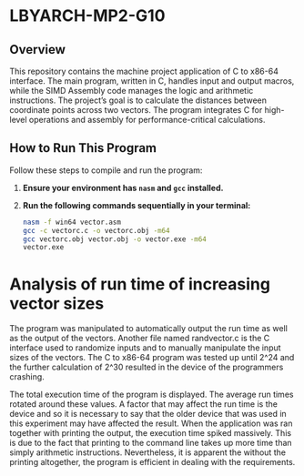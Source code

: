 # LBYARCH-MP2-G10

## Overview

This repository contains the machine project application of C to x86-64 interface. The main program, written in C, handles input and output macros, while the SIMD Assembly code manages the logic and arithmetic instructions. The project’s goal is to calculate the distances between coordinate points across two vectors. The program integrates C for high-level operations and assembly for performance-critical calculations.

## How to Run This Program

Follow these steps to compile and run the program:

1. **Ensure your environment has `nasm` and `gcc` installed.**
2. **Run the following commands sequentially in your terminal:**

   ```bash
   nasm -f win64 vector.asm
   gcc -c vectorc.c -o vectorc.obj -m64
   gcc vectorc.obj vector.obj -o vector.exe -m64
   vector.exe


# Analysis of run time of increasing vector sizes
The program was manipulated to automatically output the run time as well as the output of the vectors. Another file named randvector.c is the C interface used to randomize inputs and to manually manipulate the input sizes of the vectors. The C to x86-64 program was tested up until 2^24 and the further calculation of 2^30 resulted in the device of the programmers crashing. 

The total execution time of the program is displayed. The average run times rotated around these values. A factor that may affect the run time is the device and so it is necessary to say that the older device that was used in this experiment may have affected the result. When the application was ran together with printing the output, the execution time spiked massively. This is due to the fact that printing to the command line takes up more time than simply arithmetic instructions. Nevertheless, it is apparent the without the printing altogether, the program is efficient in dealing with the requirements.


